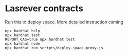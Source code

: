 # Lasrever contracts

Run this to deploy space. More detailed instruction coming

```shell
npx hardhat help
npx hardhat test
REPORT_GAS=true npx hardhat test
npx hardhat node
npx hardhat run scripts/deploy-space-proxy.js
```
